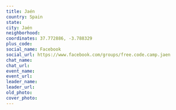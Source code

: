 ```yaml
---
title: Jaén
country: Spain
state: 
city: Jaén
neighborhood: 
coordinates: 37.772886, -3.788329
plus_code:
social_name: Facebook
social_url: https://www.facebook.com/groups/free.code.camp.jaen
chat_name:
chat_url:
event_name:
event_url:
leader_name:
leader_url:
old_photo: 
cover_photo:
---
```

